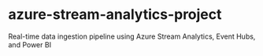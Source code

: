 # azure-stream-analytics-project
Real-time data ingestion pipeline using Azure Stream Analytics, Event Hubs, and Power BI
